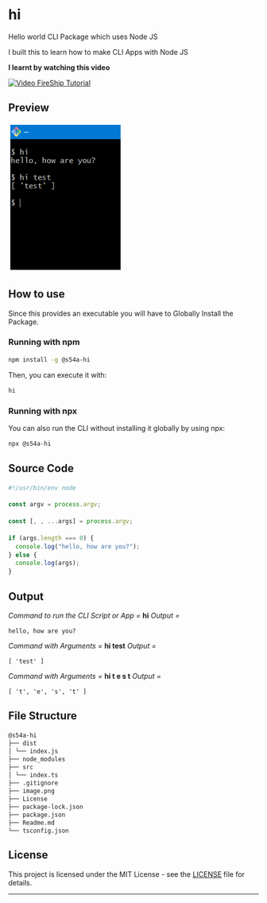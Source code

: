 # hi

Hello world CLI Package which uses Node JS

I built this to learn how to make CLI Apps with Node JS

**I learnt by watching this video**

[![Video FireShip Tutorial](https://img.youtube.com/vi/_oHByo8tiEY/sddefault.jpg)](https://www.youtube.com/watch?v=_oHByo8tiEY)

## Preview

![alt text](image.png)

## How to use

Since this provides an executable you will have to Globally Install the Package.

### Running with npm

```bash
npm install -g @s54a-hi
```

Then, you can execute it with:

```bash
hi
```

### Running with npx

You can also run the CLI without installing it globally by using npx:

```bash
npx @s54a-hi
```

## Source Code

```js
#!/usr/bin/env node

const argv = process.argv;

const [, , ...args] = process.argv;

if (args.length === 0) {
  console.log("hello, how are you?");
} else {
  console.log(args);
}
```

## Output

_Command to run the CLI Script or App =_ **hi**
_Output =_

```
hello, how are you?
```

_Command with Arguments =_ **hi test**
_Output =_

```
[ 'test' ]
```

_Command with Arguments =_ **hi t e s t**
_Output =_

```
[ 't', 'e', 's', 't' ]
```

## File Structure

    @s54a-hi
    ├── dist
    │ └── index.js
    ├── node_modules
    ├── src
    │ └── index.ts
    ├── .gitignore
    ├── image.png
    ├── License
    ├── package-lock.json
    ├── package.json
    ├── Readme.md
    └── tsconfig.json

## License

This project is licensed under the MIT License - see the [LICENSE](LICENSE) file for details.

---
